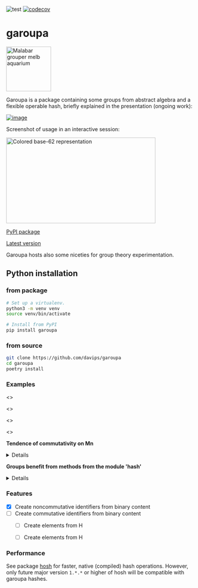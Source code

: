 ![test](https://github.com/davips/garoupa/workflows/test/badge.svg)
[![codecov](https://codecov.io/gh/davips/garoupa/branch/main/graph/badge.svg)](https://codecov.io/gh/davips/garoupa)

# garoupa
<p>
<a title="fir0002  flagstaffotos [at] gmail.com Canon 20D + Tamron 28-75mm f/2.8, GFDL 1.2 &lt;http://www.gnu.org/licenses/old-licenses/fdl-1.2.html&gt;, via Wikimedia Commons" href="https://commons.wikimedia.org/wiki/File:Malabar_grouper_melb_aquarium.jpg"><img width="120" alt="Malabar grouper melb aquarium" src="https://upload.wikimedia.org/wikipedia/commons/thumb/a/a7/Malabar_grouper_melb_aquarium.jpg/256px-Malabar_grouper_melb_aquarium.jpg"></a>
</p>

Garoupa is a package containing some groups from abstract algebra and a flexible operable hash, briefly explained in the presentation (ongoing work):

[![image](https://user-images.githubusercontent.com/3620506/114261273-11641e80-99b0-11eb-9fd8-929826e169a2.png)](https://docs.google.com/presentation/d/e/2PACX-1vSCTHD6FeLET6lKgexiqJQ6c4viu0F_60kjoDe0x2mm8RqdhkWOiRA4QN3Zr-QLCq9CsPs_qkAAgxso/embed?start=false&loop=false&delayms=3000)


Screenshot of usage in an interactive session:

<p>
<a href="https://github.com/davips/garoupa/blob/main/examples/frontimg.png">
<img src="https://raw.githubusercontent.com/davips/garoupa/main/examples/frontimg.png" alt="Colored base-62 representation" width="400" height="230">
</a>
</p>



[PyPI package](https://pypi.org/project/garoupa)

[Latest version](https://github.com/davips/garoupa)

Garoupa hosts also some niceties for group theory experimentation.

## Python installation
### from package
```bash
# Set up a virtualenv. 
python3 -m venv venv
source venv/bin/activate

# Install from PyPI
pip install garoupa
```

### from source
```bash
git clone https://github.com/davips/garoupa
cd garoupa
poetry install
```

### Examples
<<operation>>

<<groups>>

<<commutativity>>

<<repetition>>

**Tendence of commutativity on Mn**
<details>
<p>

```python3
from itertools import chain

from garoupa.algebra.matrix.m import M
from garoupa.algebra.matrix.m8bit import M8bit


def traverse(G):
    i, count = G.order, G.order
    for idx, a in enumerate(G.sorted()):
        for b in list(G.sorted())[idx + 1:]:
            if a * b == b * a:
                count += 2
            i += 2
    print(f"|{G}| = ".rjust(20, ' '),
          f"{G.order}:".ljust(10, ' '),
          f"{count}/{i}:".rjust(15, ' '), f"  {G.bits} bits",
          f"\t{100 * count / i} %", sep="")


M1_4 = map(M, range(1, 5))
for G in chain(M1_4, [M8bit(), M(5)]):
    traverse(G)
# ...
for G in map(M, range(6, 11)):
    i, count = 0, 0
    for a, b in zip(G, G):
        if a * b == b * a:
            count += 1
        i += 1
        if i >= 1_000_000:
            break
    print(f"|{G}| = ".rjust(20, ' '),
          f"{G.order}:".ljust(10, ' '),
          f"{count}/{i}:".rjust(15, ' '), f"  {G.bits} bits",
          f"\t~{100 * count / i} %", sep="")

"""
|M1| = 1:                        1/1:  0 bits	100.0 %
|M2| = 2:                        4/4:  1 bits	100.0 %
|M3| = 8:                      40/64:  3 bits	62.5 %
|M4| = 64:                 1024/4096:  6 bits	25.0 %
|M8bit| = 256:              14848/65536:  8 bits	22.65625 %
|M5| = 1024:           62464/1048576:  10 bits	5.95703125 %
|M6| = 32768:              286/32768:  15 bits	0.872802734375 %
|M7| = 2097152:          683/1000000:  21 bits	0.0683 %
|M8| = 268435456:         30/1000000:  28 bits	0.003 %
|M9| = 68719476736:        1/1000000:  36 bits	0.0001 %
|M10| = 35184372088832:     0/1000000:  45 bits	0.0 %
"""
```
</p>
</details>

**Groups benefit from methods from the module 'hash'**
<details>
<p>

```python3
from garoupa.algebra.matrix import M
m = ~M(23)
print(repr(m.hash))
```
<a href="https://github.com/davips/garoupa/blob/main/examples/7KDd8TiA3S11QTkUid2wy87DQIeGQ35vB1bsP5Y6DjZ.png">
<img src="https://raw.githubusercontent.com/davips/garoupa/main/examples/7KDd8TiA3S11QTkUid2wy87DQIeGQ35vB1bsP5Y6DjZ.png" alt="Colored base-62 representation" width="380" height="18">
</a>
</p>
</details>



### Features
* [x] Create noncommutative identifiers from binary content
* [ ] Create commutative identifiers from binary content
  * [ ] Create elements from H
  * [ ] Create elements from H


### Performance
See package [hosh](https://pypi.org/project/hosh) for faster, native (compiled) hash operations.
However, only future major version `1.*.*` or higher of hosh will be compatible with garoupa hashes.
